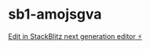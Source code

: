 # sb1-amojsgva

[Edit in StackBlitz next generation editor ⚡️](https://stackblitz.com/~/github.com/hanipvice/sb1-amojsgva)